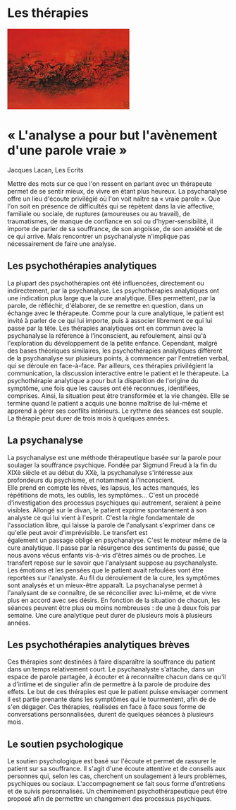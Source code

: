 #  Les thérapies 


![test](images/images.jpg )


# « L'analyse a pour but l'avènement d'une parole vraie » 
Jacques Lacan, Les Ecrits


Mettre des mots sur ce que l'on ressent en parlant avec un thérapeute permet de se sentir mieux, de vivre en étant plus heureux. 
La psychanalyse offre un lieu d'écoute privilégié où l'on voit naître sa « vraie parole ». Que l'on soit en présence de difficultés qui 
se répètent dans la vie affective, familiale ou  sociale, de ruptures (amoureuses ou au travail), de traumatismes, de manque de confiance 
en soi ou d'hyper-sensibilité, il importe de parler de  sa souffrance, de son angoisse, de son anxiété et de ce qui arrive. 
Mais rencontrer un psychanalyste n'implique pas nécessairement de faire une analyse. 

## Les psychothérapies analytiques

La plupart des psychothérapies ont été influencées, directement ou indirectement, par la psychanalyse. Les psychothérapies analytiques 
ont une indication plus large que la cure analytique. Elles permettent, par la parole, de réfléchir, d'élaborer, de se remettre en 
question, dans un échange avec le thérapeute.
Comme pour la cure analytique, le patient est invité à parler de ce qui lui importe, puis à associer librement ce qui lui passe par la 
tête. Les thérapies analytiques ont en commun avec la psychanalyse la référence à l'inconscient, au refoulement, ainsi qu'à 
l'exploration du développement de la petite  enfance.
Cependant, malgré des bases théoriques similaires, les psychothérapies analytiques diffèrent de la psychanalyse sur plusieurs points,
à commencer par l'entretien verbal, qui se déroule en  face-à-face. Par ailleurs, ces thérapies privilégient la communication, 
la discussion interactive entre le patient et le thérapeute.
La psychothérapie analytique a pour but la disparition de l'origine du symptôme, une fois que les causes ont été reconnues, identifiées, comprises. Ainsi, la situation peut être transformée et la vie changée.  Elle se  termine quand le patient a acquis une bonne maîtrise de lui-même et apprend à gérer ses conflits intérieurs. 
Le rythme des séances est souple. La thérapie peut durer de trois mois à quelques années. 


## La psychanalyse

La psychanalyse est une méthode thérapeutique basée sur la parole pour  soulager la souffrance psychique. Fondée par Sigmund Freud à la
fin du XIXè siècle et au début du XXè, la psychanalyse  s'intéresse aux profondeurs du psychisme, et notamment à  l'inconscient.  
Elle prend en compte  les rêves, les lapsus, les actes manqués, les répétitions de mots, les oublis, les symptômes… C'est un procédé 
d'investigation des processus psychiques qui autrement, seraient à peine visibles. 
Allongé sur le divan, le patient exprime spontanément à son analyste ce qui lui vient à l'esprit. C'est la règle fondamentale de
l'association libre, qui laisse la parole de l'analysant s'exprimer dans ce qu'elle peut avoir d'imprévisible. Le transfert est  
également  un passage obligé en psychanalyse. C'est le moteur même de la cure analytique. Il passe par  la résurgence des sentiments 
du passé, que nous avons vécus enfants vis-à-vis d'êtres aimés ou de proches. Le transfert repose sur le savoir que l'analysant suppose 
au psychanalyste. Les émotions et les pensées que le patient avait refoulées vont être reportées sur l'analyste. 
Au fil du déroulement de la cure, les symptômes sont analysés et un mieux-être apparaît. La psychanalyse permet à l'analysant de se
connaître, de se réconcilier avec lui-même, et de vivre plus en accord avec ses désirs.  En fonction de la situation de chacun, les 
séances peuvent être plus ou moins nombreuses : de une à deux fois par semaine.  Une cure analytique peut durer de plusieurs mois à 
plusieurs années. 


## Les psychothérapies analytiques brèves 

Ces thérapies sont destinées à faire disparaître la souffrance du patient dans un temps relativement court. Le psychanalyste s'attache,
dans un espace de parole partagée, à écouter et à reconnaître chacun dans ce qu'il a d'intime et de singulier afin de permettre à la
parole de produire des effets. Le but de ces thérapies est que le patient puisse envisager comment il est partie prenante dans les 
symptômes qui le tourmentent, afin de de s'en dégager.
Ces thérapies, réalisées en face à face sous forme de conversations personnalisées, durent de quelques séances à plusieurs mois. 


## Le soutien psychologique


Le soutien psychologique est basé sur l'écoute et permet de rassurer le patient sur sa souffrance.  Il s'agit d'une écoute attentive
et de conseils aux personnes qui, selon les cas, cherchent un soulagement à leurs problèmes, psychiques ou sociaux. L'accompagnement
se fait sous forme d'entretiens et de suivis personnalisés. Un cheminement psychothérapeutique peut être proposé afin de permettre un 
changement des processus psychiques. 

